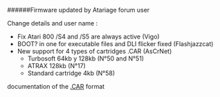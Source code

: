 ######Firmware updated by Atariage forum user

Change details and user name :

- Fix Atari 800 /S4 and /S5 are always active (Vigo)
- BOOT? in one for executable files and DLI flicker fixed (Flashjazzcat)
- New support for 4 types of cartridges .CAR (AsCrNet)
  - Turbosoft 64kb y 128kb (N°50 and N°51)
  - ATRAX 128kb (N°17)
  - Standard cartridge 4kb (N°58)

documentation of the [.CAR](https://github.com/atari800/atari800/blob/master/DOC/cart.txt) format